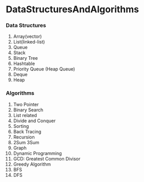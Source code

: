 # DataStructuresAndAlgorithms

### Data Structures
1. Array(vector)
2. List(linked-list)
3. Queue
4. Stack
5. Binary Tree
6. Hashtable
7. Priority Queue (Heap Queue)
8. Deque
9. Heap

### Algorithms
1. Two Pointer
2. Binary Search
3. List related
4. Divide and Conquer
5. Sorting
6. Back Tracing
7. Recursion
8. 2Sum 3Sum
9. Graph
10. Dynamic Programming
11. GCD: Greatest Common Divisor
12. Greedy Algorithm
13. BFS
14. DFS
